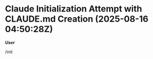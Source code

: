 <!-- Generated by SpecStory -->

# Claude Initialization Attempt with CLAUDE.md Creation (2025-08-16 04:50:28Z)

<!-- Claude Code Session 7a1336de-a185-49e1-a03c-387264357f9e (2025-08-16_04-50-28Z) -->

_**User**_

/init
